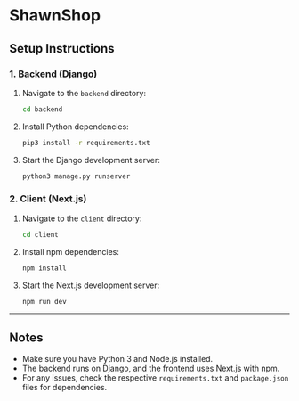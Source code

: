 # ShawnShop

## Setup Instructions

### 1. Backend (Django)

1. Navigate to the `backend` directory:
   ```bash
   cd backend
   ```
2. Install Python dependencies:
   ```bash
   pip3 install -r requirements.txt
   ```
3. Start the Django development server:
   ```bash
   python3 manage.py runserver
   ```

### 2. Client (Next.js)

1. Navigate to the `client` directory:
   ```bash
   cd client
   ```
2. Install npm dependencies:
   ```bash
   npm install
   ```
3. Start the Next.js development server:
   ```bash
   npm run dev
   ```

---

## Notes

- Make sure you have Python 3 and Node.js installed.
- The backend runs on Django, and the frontend uses Next.js with npm.
- For any issues, check the respective `requirements.txt` and `package.json` files for dependencies.
